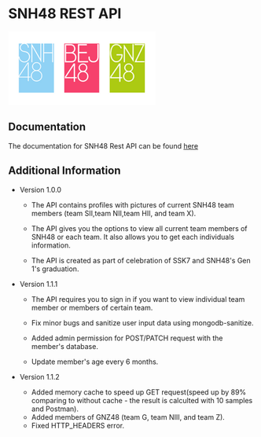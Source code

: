 <h1>SNH48 REST API</h1>
<img src="./19344-5jig442kjs.jpg" alt ="This is SNH48 logo" height="150px" />
<h2>Documentation</h2>
The documentation for SNH48 Rest API can be found <a href="https://app.swaggerhub.com/apis-docs/Duahau1/SNH48TEAM/1.1.2"> here </a> 

<h2>Additional Information</h2>

* Version 1.0.0 

  - The API contains profiles with pictures of current SNH48 team members (team SII,team NII,team HII, and team X).
  
  - The API gives you the options to view all current team members of SNH48 or each team. It also allows you to get each individuals information.
  
  - The API is created as part of celebration of SSK7 and SNH48's Gen 1's graduation.
* Version 1.1.1

  - The API requires you to sign in if you want to view individual team member or members of certain team.
  
  - Fix minor bugs and sanitize user input data using mongodb-sanitize.
  
  - Added admin permission for POST/PATCH request with the member's database.
  
  - Update member's age every 6 months.
* Version 1.1.2

  - Added memory cache to speed up GET request(speed up by 89% comparing to without cache - the result is calculted with 10 samples and Postman).
  - Added members of GNZ48 (team G, team NIII, and team Z).
  - Fixed HTTP_HEADERS error.
  
  

